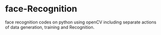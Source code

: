 # face-Recognition
face recognition codes on python using openCV including separate actions of data generation, training and Recognition.
